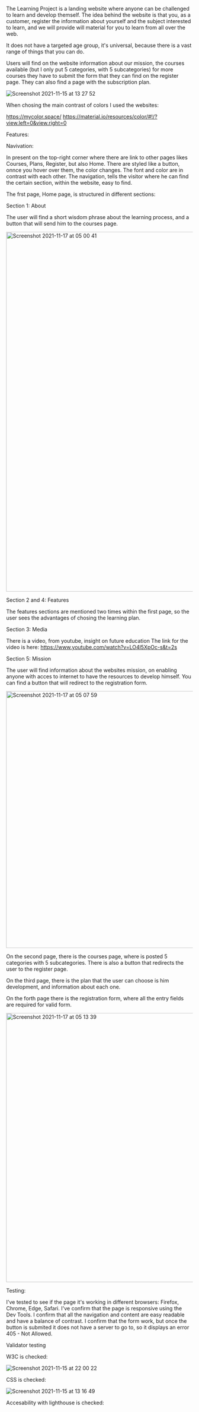 The Learning Project is a landing website where anyone can be challenged to learn and develop themself.
The idea behind the website is that you, as a customer, register the information about yourself and the subject interested to learn, and we will provide will material for you to learn from all over the web.

It does not have a targeted age group, it's universal, because there is a vast range of things that you can do.

Users will find on the website information about our mission, the courses available (but I only put 5 categories, with 5 subcategories) for more courses they have to submit the form that they can find on the register page.
They can also find a page with the subscription plan.

![Screenshot 2021-11-15 at 13 27 52](https://user-images.githubusercontent.com/91877102/142062121-50c2abdb-4b1d-44ee-966f-9c2dca4242ef.png)

When chosing the main contrast of colors I used the websites:

https://mycolor.space/ 
https://material.io/resources/color/#!/?view.left=0&view.right=0


Features:

Navivation: 

In present on the top-right corner where there are link to other pages likes Courses, Plans, Register, but also Home. There are styled like a button, onnce you hover over them, the color changes. The font and color are in contrast with each other.
The navigation, tells the visitor where he can find the certain section, within the website, easy to find.

The frst page, Home page, is structured in different sections:

Section 1: About 

The user will find a short wisdom phrase about the learning process, and a button that will send him to the courses page.

<img width="969" alt="Screenshot 2021-11-17 at 05 00 41" src="https://user-images.githubusercontent.com/91877102/142132351-1c691353-b4ec-4890-9f10-610be71d035f.png">


Section 2 and 4: Features

The features sections are mentioned two times within the first page, so the user sees the advantages of chosing the learning plan.

Section 3: Media

There is a video, from youtube, insight on future education
The link for the video is here: https://www.youtube.com/watch?v=LO4l5XpOc-s&t=2s

Section 5: Mission

The user will find information about the websites mission, on enabling anyone with acces to internet to have the resources to develop himself.
You can find a button that will redirect to the registration form.

<img width="692" alt="Screenshot 2021-11-17 at 05 07 59" src="https://user-images.githubusercontent.com/91877102/142133029-a7f62b07-085c-40ce-ad2c-ef29e06356b6.png">

On the second page, there is the courses page, where is posted 5 categories with 5 subcategories.
There is also a button that redirects the user to the register page.

On the third page, there is the plan that the user can choose is him development, and information about each one.

On the forth page there is the registration form, where all the entry fields are required for valid form.

<img width="725" alt="Screenshot 2021-11-17 at 05 13 39" src="https://user-images.githubusercontent.com/91877102/142133511-2feba18b-4ad2-4798-b46e-da2b5e578dca.png">


Testing: 

I've tested to see if the page it's working in different browsers: Firefox, Chrome, Edge, Safari.
I've confirm that the page is responsive using the Dev Tools.
I confirm that all the navigation and content are easy readable and have a balance of contrast.
I confirm that the form work, but once the button is submited it does not have a server to go to, so it displays an error 405 - Not Allowed.

Validator testing

W3C is checked:

![Screenshot 2021-11-15 at 22 00 22](https://user-images.githubusercontent.com/91877102/142147110-8c912e3a-fded-4180-a4db-8e30de1424ed.png)


CSS is checked:

![Screenshot 2021-11-15 at 13 16 49](https://user-images.githubusercontent.com/91877102/142146983-a1765f64-e7a2-42e4-87fa-5ec6a1535704.png)


Accesability with lighthouse is checked:


















